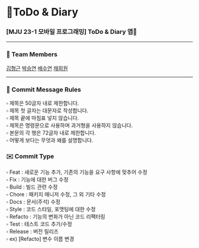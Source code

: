 # 📒ToDo & Diary
### [MJU 23-1 모바일 프로그래밍] ToDo & Diary 앱📱

---

### 👥 Team Members
[김형근](https://github.com/mark0731)
[박승연](https://github.com/40food)
[배수연](https://github.com/ibaesuyeon)
[채희원](https://github.com/heeeione)


---

### 📝 Commit Message Rules

▫ 제목은 50글자 내로 제한합니다. <br/>
▫ 제목 첫 글자는 대문자로 작성합니다. <br/>
▫ 제목 끝에 마침표 넣지 않습니다. <br/>
▫ 제목은 명령문으로 사용하며 과거형을 사용하지 않습니다. <br/>
▫ 본문의 각 행은 72글자 내로 제한합니다. <br/>
▫ 어떻게 보다는 무엇과 왜를 설명합니다. <br/>


### ✉️ Commit Type
▫ Feat : 새로운 기능 추가, 기존의 기능을 요구 사항에 맞추어 수정 <br/>
▫ Fix : 기능에 대한 버그 수정 <br/>
▫ Build : 빌드 관련 수정 <br/>
▫ Chore : 패키지 매니저 수정, 그 외 기타 수정 <br/>
▫ Docs : 문서(주석) 수정 <br/>
▫ Style : 코드 스타일, 포맷팅에 대한 수정 <br/>
▫ Refacto : 기능의 변화가 아닌 코드 리팩터링 <br/>
▫ Test : 테스트 코드 추가/수정 <br/>
▫ Release : 버전 릴리즈 <br/>
▫ ex) [Refacto] 변수 이름 변경 <br/>
